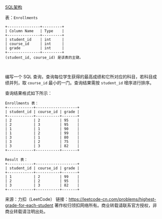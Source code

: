 [SQL架构](https://github.com/Zhenghao-Liu/LeetCode_problem-and-solution/blob/master/1112.每位学生的最高成绩/PROBLEM.sql)

表：```Enrollments```
```
+---------------+---------+
| Column Name   | Type    |
+---------------+---------+
| student_id    | int     |
| course_id     | int     |
| grade         | int     |
+---------------+---------+
(student_id, course_id) 是该表的主键。
```
 

编写一个 SQL 查询，查询每位学生获得的最高成绩和它所对应的科目，若科目成绩并列，取 ```course_id``` 最小的一门。查询结果需按 ```student_id``` 增序进行排序。

查询结果格式如下所示：
```
Enrollments 表：
+------------+-------------------+
| student_id | course_id | grade |
+------------+-----------+-------+
| 2          | 2         | 95    |
| 2          | 3         | 95    |
| 1          | 1         | 90    |
| 1          | 2         | 99    |
| 3          | 1         | 80    |
| 3          | 2         | 75    |
| 3          | 3         | 82    |
+------------+-----------+-------+

Result 表：
+------------+-------------------+
| student_id | course_id | grade |
+------------+-----------+-------+
| 1          | 2         | 99    |
| 2          | 2         | 95    |
| 3          | 3         | 82    |
+------------+-----------+-------+
```

来源：力扣（LeetCode）
链接：https://leetcode-cn.com/problems/highest-grade-for-each-student
著作权归领扣网络所有。商业转载请联系官方授权，非商业转载请注明出处。
